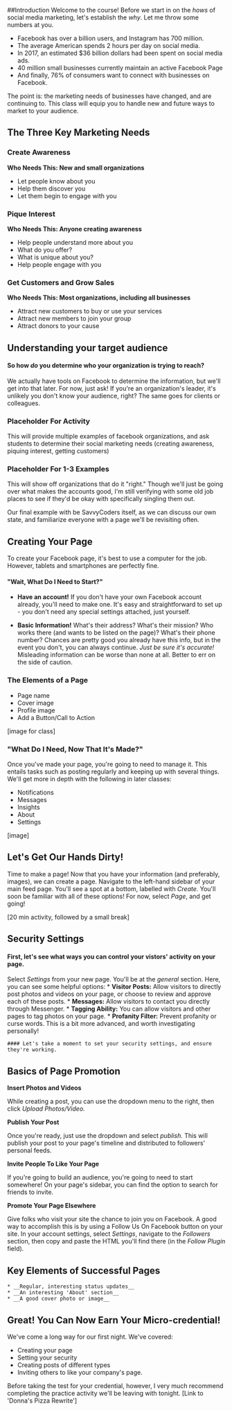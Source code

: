 ##Introduction
Welcome to the course! Before we start in on the *hows* of social media marketing, let's establish the *why*. Let me throw some numbers at you.

- Facebook has over a billion users, and Instagram has 700 million.
- The average American spends 2 hours per day on social media.
- In 2017, an estimated $36 billion dollars had been spent on social media ads.
- 40 million small businesses currently maintain an active Facebook Page
- And finally, 76% of consumers want to connect with businesses on Facebook.

The point is: the marketing needs of businesses have changed, and are continuing to. This class will equip you to handle new and future ways to market to your audience.

## The Three Key Marketing Needs
### Create Awareness
__Who Needs This: New and small organizations__

* Let people know about you
* Help them discover you
* Let them begin to engage with you

### Pique Interest
__Who Needs This: Anyone creating awareness__

* Help people understand more about you
* What do you offer?
* What is unique about you?
* Help people engage with you

### Get Customers and Grow Sales
__Who Needs This: Most organizations, including all businesses__

- Attract new customers to buy or use your services
- Attract new members to join your group
- Attract donors to your cause

## Understanding your target audience

#### So how *do* you determine who your organization is trying to reach?

We actually have tools on Facebook to determine the information, but we'll get into that later. For now, just ask! If you're an organization's leader, it's unlikely you don't know your audience, right? The same goes for clients or colleagues.

### Placeholder For Activity

This will provide multiple examples of facebook organizations, and ask students to determine their social marketing needs (creating awareness, piquing interest, getting customers)

### Placeholder For 1-3 Examples

This will show off organizations that do it "right." Though we'll just be going over what makes the accounts good, I'm still verifying with some old job places to see if they'd be okay with specifically singling them out.

Our final example with be SavvyCoders itself, as we can discuss our own state, and familiarize everyone with a page we'll be revisiting often.

## Creating Your Page

To create your Facebook page, it's best to use a computer for the job. However, tablets and smartphones  are perfectly fine.

#### "Wait, What Do I Need to Start?"
 * __Have an account!__ If you don't have your own Facebook account already, you'll need to make one. It's easy and straightforward to set up - you don't need any special settings attached, just yourself.

 * __Basic Information!__ What's their address? What's their mission? Who works there (and wants to be listed on the page)? What's their phone number?
 Chances are pretty good you already have this info, but in the event you don't, you can always continue. *Just be sure it's accurate!* Misleading information can be worse than none at all. Better to err on the side of caution.

### The Elements of a Page

  * Page name
  * Cover image
  * Profile image
  * Add a Button/Call to Action

  [image for class]


### "What Do I Need, Now That It's Made?"

  Once you've made your page, you're going to need to manage it. This entails tasks such as posting regularly and keeping up with several things. We'll get more in depth with the following in later classes:

  * Notifications
  * Messages
  * Insights
  * About
  * Settings

  [image]

  ## Let's Get Our Hands Dirty!

  Time to make a page! Now that you have your information (and preferably, images), we can create a page. Navigate to the left-hand sidebar of your main feed page. You'll see a spot at a bottom, labelled with *Create.* You'll soon be familiar with all of these options! For now, select *Page*, and get going!

  [20 min activity, followed by a small break]

  ## Security Settings

  #### First, let's see what ways you can control your vistors' activity on your page.
  Select *Settings* from your new page. You'll be at the *general* section. Here, you can see some helpful options:
    * __Visitor Posts:__ Allow visitors to directly post photos and videos on your page, or choose to review and approve each of these posts.
    * __Messages:__ Allow visitors to contact you directly through Messenger.
    * __Tagging Ability:__ You can allow visitors and other pages to tag photos on your page.
    * __Profanity Filter:__ Prevent profanity or curse words. This is a bit more advanced, and worth investigating personally!

    #### Let's take a moment to set your security settings, and ensure they're working.

  ##  Basics of Page Promotion
  __Insert Photos and Videos__

  While creating a post, you can use the dropdown menu to the right, then click *Upload Photos/Video.*

  __Publish Your Post__

  Once you're ready, just use the dropdown and select *publish.* This will publish your post to your page's timeline and distributed to followers' personal feeds.

  __Invite People To Like Your Page__

  If you're going to build an audience, you're going to need to start somewhere! On your page's sidebar, you can find the option to search for friends to invite.

  __Promote Your Page Elsewhere__

  Give folks who visit your site the chance to join you on Facebook. A good way to accomplish this is by using a Follow Us On Facebook button on your site. In your account settings, select *Settings*, navigate to the *Followers* section, then copy and paste the HTML you'll find there (in the *Follow Plugin* field).

  ## Key Elements of Successful Pages

    * __Regular, interesting status updates__
    * __An interesting 'About' section__
    * __A good cover photo or image__


## Great! You Can Now Earn Your Micro-credential!

We've come a long way for our first night. We've covered:

* Creating your page
* Setting your security
* Creating posts of different types
* Inviting others to like your company's page.

Before taking the test for your credential, however, I very much recommend completing the practice activity we'll be leaving with tonight.
  [Link to 'Donna's Pizza Rewrite']
